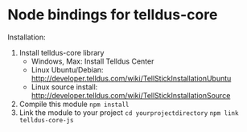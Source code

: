 Node bindings for telldus-core
=== 
Installation:

1. Install telldus-core library
	* Windows, Max: Install Telldus Center
	* Linux Ubuntu/Debian: http://developer.telldus.com/wiki/TellStickInstallationUbuntu
	* Linux source install: http://developer.telldus.com/wiki/TellStickInstallationSource
2. Compile this module ```npm install```
3. Link the module to your project ```cd yourprojectdirectory``` ```npm link telldus-core-js```
